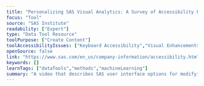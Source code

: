 ```yaml
---
title: "Personalizing SAS Visual Analytics: A Survey of Accessibility Features"
focus: "Tool"
source: "SAS Institute"
readability: ["Expert"]
type: "Data Tool Resource"
toolPurpose: ["Create Content"]
toolAccessibilityIssues: ["Keyboard Accessibility","Visual Enhancements"]
openSource: false
link: "https://www.sas.com/en_us/company-information/accessibility.html#m=video-sas-visual-analytics"
keywords: []
learnTags: ["dataTools","methods","machineLearning"]
summary: "A video that describes SAS user interface options for modifying zoom, focus indicator, colour inversion, colour contrast, landmarks and keyboard shortcuts. "
---
```


